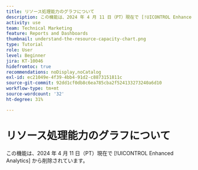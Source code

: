 ```yaml
---
title: リソース処理能力のグラフについて
description: この機能は、2024 年 4 月 11 日（PT）現在で [!UICONTROL Enhanced Analytics] から削除されています。
activity: use
team: Technical Marketing
feature: Reports and Dashboards
thumbnail: understand-the-resource-capacity-chart.png
type: Tutorial
role: User
level: Beginner
jira: KT-10046
hidefromtoc: true
recommendations: noDisplay,noCatalog
exl-id: ec21049e-4f39-4bb4-91d2-c8873151811c
source-git-commit: 92dd1cf0db8c6ea785cba2f524133273240a6d10
workflow-type: tm+mt
source-wordcount: '32'
ht-degree: 31%

---
```


# リソース処理能力のグラフについて

この機能は、2024 年 4 月 11 日（PT）現在で [!UICONTROL Enhanced Analytics] から削除されています。

